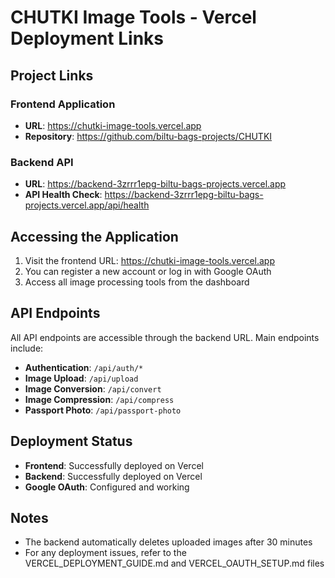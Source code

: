 # CHUTKI Image Tools - Vercel Deployment Links

## Project Links

### Frontend Application
- **URL**: https://chutki-image-tools.vercel.app
- **Repository**: https://github.com/biltu-bags-projects/CHUTKI

### Backend API
- **URL**: https://backend-3zrrr1epg-biltu-bags-projects.vercel.app
- **API Health Check**: https://backend-3zrrr1epg-biltu-bags-projects.vercel.app/api/health

## Accessing the Application

1. Visit the frontend URL: https://chutki-image-tools.vercel.app
2. You can register a new account or log in with Google OAuth
3. Access all image processing tools from the dashboard

## API Endpoints

All API endpoints are accessible through the backend URL. Main endpoints include:

- **Authentication**: `/api/auth/*`
- **Image Upload**: `/api/upload`
- **Image Conversion**: `/api/convert`
- **Image Compression**: `/api/compress`
- **Passport Photo**: `/api/passport-photo`

## Deployment Status

- **Frontend**: Successfully deployed on Vercel
- **Backend**: Successfully deployed on Vercel
- **Google OAuth**: Configured and working

## Notes

- The backend automatically deletes uploaded images after 30 minutes
- For any deployment issues, refer to the VERCEL_DEPLOYMENT_GUIDE.md and VERCEL_OAUTH_SETUP.md files